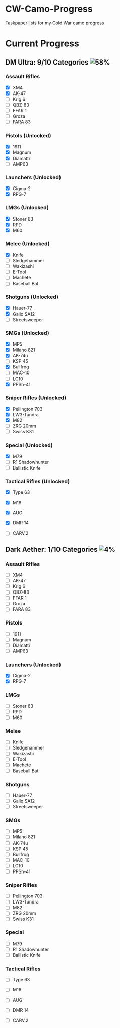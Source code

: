 # CW-Camo-Progress
Taskpaper lists for my Cold War camo progress


# Current Progress
## DM Ultra: 9/10 Categories ![58%](https://progress-bar.dev/58/?width=200)
### Assault Rifles
- [x] XM4
- [x] AK-47
- [ ] Krig 6
- [ ] QBZ-83
- [ ] FFAR 1
- [ ] Groza
- [ ] FARA 83
### Pistols (Unlocked)
- [x] 1911
- [x] Magnum
- [x] Diamatti
- [ ] AMP63
### Launchers (Unlocked)
- [x] Cigma-2
- [x] RPG-7
### LMGs (Unlocked)
- [x] Stoner 63
- [x] RPD
- [x] M60
### Melee (Unlocked)
- [x] Knife
- [ ] Sledgehammer
- [ ] Wakizashi
- [ ] E-Tool
- [ ] Machete
- [ ] Baseball Bat
### Shotguns (Unlocked)
- [x] Hauer-77
- [x] Gallo SA12
- [ ] Streetsweeper
### SMGs (Unlocked)
- [x] MP5
- [x] Milano 821
- [x] AK-74u
- [ ] KSP 45
- [x] Bullfrog
- [ ] MAC-10
- [ ] LC10
- [x] PPSh-41
### Sniper Rifles (Unlocked)
- [x] Pellington 703
- [x] LW3-Tundra
- [x] M82
- [ ] ZRG 20mm
- [ ] Swiss K31
### Special (Unlocked)
- [x] M79
- [ ] R1 Shadowhunter
- [ ] Ballistic Knife
### Tactical Rifles (Unlocked)
- [x] Type 63
- [x] M16
- [x] AUG
- [x] DMR 14
- [ ] CARV.2


## Dark Aether: 1/10 Categories ![4%](https://progress-bar.dev/4/?width=200)
### Assault Rifles
- [ ] XM4
- [ ] AK-47
- [ ] Krig 6
- [ ] QBZ-83
- [ ] FFAR 1
- [ ] Groza
- [ ] FARA 83
### Pistols
- [ ] 1911
- [ ] Magnum
- [ ] Diamatti
- [ ] AMP63
### Launchers (Unlocked)
- [x] Cigma-2
- [x] RPG-7
### LMGs
- [ ] Stoner 63
- [ ] RPD
- [ ] M60
### Melee
- [ ] Knife
- [ ] Sledgehammer
- [ ] Wakizashi
- [ ] E-Tool
- [ ] Machete
- [ ] Baseball Bat
### Shotguns
- [ ] Hauer-77
- [ ] Gallo SA12
- [ ] Streetsweeper
### SMGs
- [ ] MP5
- [ ] Milano 821
- [ ] AK-74u
- [ ] KSP 45
- [ ] Bullfrog
- [ ] MAC-10
- [ ] LC10
- [ ] PPSh-41
### Sniper Rifles
- [ ] Pellington 703
- [ ] LW3-Tundra
- [ ] M82
- [ ] ZRG 20mm
- [ ] Swiss K31
### Special
- [ ] M79
- [ ] R1 Shadowhunter
- [ ] Ballistic Knife
### Tactical Rifles
- [ ] Type 63
- [ ] M16
- [ ] AUG
- [ ] DMR 14
- [ ] CARV.2


